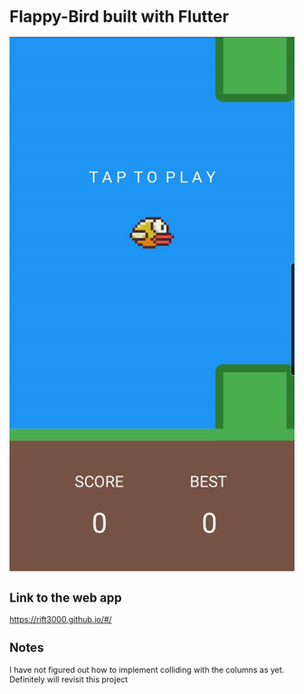 # Flappy-Bird built with Flutter
![Flappy Bird](flappy-gif.gif)

## Link to the web app
https://rift3000.github.io/#/

## Notes
I have not figured out how to implement colliding with the columns as yet. Definitely will revisit this project